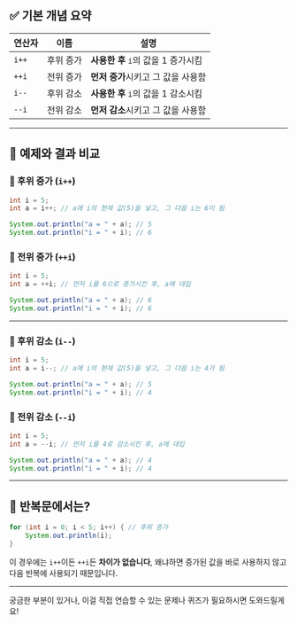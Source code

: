 ## ✅ 기본 개념 요약

| 연산자 | 이름       | 설명                                         |
|--------|------------|----------------------------------------------|
| `i++`  | 후위 증가   | **사용한 후** `i`의 값을 1 증가시킴           |
| `++i`  | 전위 증가   | **먼저 증가**시키고 그 값을 사용함           |
| `i--`  | 후위 감소   | **사용한 후** `i`의 값을 1 감소시킴           |
| `--i`  | 전위 감소   | **먼저 감소**시키고 그 값을 사용함           |

---

## 📌 예제와 결과 비교
### 📍 후위 증가 (`i++`)

```java
int i = 5;
int a = i++; // a에 i의 현재 값(5)을 넣고, 그 다음 i는 6이 됨

System.out.println("a = " + a); // 5
System.out.println("i = " + i); // 6
```

### 📍 전위 증가 (`++i`)

```java
int i = 5;
int a = ++i; // 먼저 i를 6으로 증가시킨 후, a에 대입

System.out.println("a = " + a); // 6
System.out.println("i = " + i); // 6
```

---

### 📍 후위 감소 (`i--`)

```java
int i = 5;
int a = i--; // a에 i의 현재 값(5)을 넣고, 그 다음 i는 4가 됨

System.out.println("a = " + a); // 5
System.out.println("i = " + i); // 4
```

### 📍 전위 감소 (`--i`)

```java
int i = 5;
int a = --i; // 먼저 i를 4로 감소시킨 후, a에 대입

System.out.println("a = " + a); // 4
System.out.println("i = " + i); // 4
```

---

## 🔄 반복문에서는?

```java
for (int i = 0; i < 5; i++) { // 후위 증가
    System.out.println(i);
}
```

이 경우에는 `i++`이든 `++i`든 **차이가 없습니다**, 왜냐하면 증가된 값을 바로 사용하지 않고 다음 반복에 사용되기 때문입니다.

---

궁금한 부분이 있거나, 이걸 직접 연습할 수 있는 문제나 퀴즈가 필요하시면 도와드릴게요!